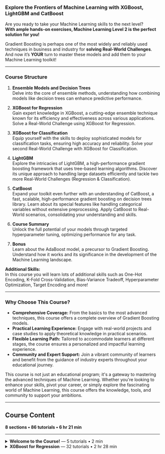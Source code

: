 
### **Explore the Frontiers of Machine Learning with XGBoost, LightGBM and CatBoost**

Are you ready to take your Machine Learning skills to the next level?  
**With ample hands-on exercises, Machine Learning Level 2 is the perfect solution for you!**

Gradient Boosting is perhaps one of the most widely and reliably used techniques in business and industry for **solving Real-World Challenges**. And now it’s **YOUR** turn to master these models and add them to your Machine Learning toolkit!

---

### **Course Structure**

1. **Ensemble Models and Decision Trees**  
   Delve into the core of ensemble methods, understanding how combining models like decision trees can enhance predictive performance.

2. **XGBoost for Regression**  
   Gain expert knowledge in XGBoost, a cutting-edge ensemble technique known for its efficiency and effectiveness across various applications. Solve a Real-World Challenge using XGBoost for Regression.

3. **XGBoost for Classification**  
   Equip yourself with the skills to deploy sophisticated models for classification tasks, ensuring high accuracy and reliability. Solve your second Real-World Challenge with XGBoost for Classification.

4. **LightGBM**  
   Explore the intricacies of LightGBM, a high-performance gradient boosting framework that uses tree-based learning algorithms. Discover its unique approach to handling large datasets efficiently and tackle two more Real-World Challenges (Regression & Classification).

5. **CatBoost**  
   Expand your toolkit even further with an understanding of CatBoost, a fast, scalable, high-performance gradient boosting on decision trees library. Learn about its special features like handling categorical variables without extensive preprocessing. Apply CatBoost to Real-World scenarios, consolidating your understanding and skills.

6. **Course Summary**  
   Unlock the full potential of your models through targeted hyperparameter tuning, optimizing performance for any task.

7. **Bonus**  
   Learn about the AdaBoost model, a precursor to Gradient Boosting. Understand how it works and its significance in the development of the Machine Learning landscape.

**Additional Skills:**  
In this course you will learn lots of additional skills such as One-Hot Encoding, K-Fold Cross-Validation, Bias-Variance Tradeoff, Hyperparameter Optimization, Target Encoding and more!

---

### **Why Choose This Course?**

- **Comprehensive Coverage:** From the basics to the most advanced techniques, this course offers a complete overview of Gradient Boosting models.
- **Practical Learning Experience:** Engage with real-world projects and case studies to apply theoretical knowledge in practical scenarios.
- **Flexible Learning Path:** Tailored to accommodate learners at different stages, the course ensures a personalized and impactful learning experience.
- **Community and Expert Support:** Join a vibrant community of learners and benefit from the guidance of industry experts throughout your educational journey.

This course is not just an educational program; it's a gateway to mastering the advanced techniques of Machine Learning. Whether you're looking to enhance your skills, pivot your career, or simply explore the fascinating world of Machine Learning, this course offers the knowledge, tools, and community to support your ambitions.

---

## Course Content

**8 sections &bull; 86 tutorials &bull; 6 hr 21 min**

---

<details>
<summary><strong>Welcome to the Course!</strong> &mdash; 5 tutorials &bull; 2 min</summary>

- [Welcome Challenge](https://community.superdatascience.com/c/ml-level-2/sections/196003/lessons/791854)
- [Welcome From Kirill (01:37)](https://community.superdatascience.com/c/ml-level-2/sections/196003/lessons/729814)
- [Download the ML Series Materials and Slides](https://community.superdatascience.com/c/ml-level-2/sections/196003/lessons/729815)
- [Course Structure (01:21)](https://community.superdatascience.com/c/ml-level-2/sections/196003/lessons/729816)
- [Bonus: SDS Podcast 771](https://community.superdatascience.com/c/ml-level-2/sections/196003/lessons/844088)

</details>

<details>
<summary><strong>XGBoost for Regression</strong> &mdash; 32 tutorials &bull; 2 hr 28 min</summary>

- [Ensemble Models (05:47)](https://community.superdatascience.com/c/ml-level-2/sections/196004/lessons/729817)
- [Decision Tree Intuition (03:50)](https://community.superdatascience.com/c/ml-level-2/sections/196004/lessons/729818)
- [Gradient Boosting Intuition (07:00)](https://community.superdatascience.com/c/ml-level-2/sections/196004/lessons/729819)
- [Gradient Boosting Example (01:47)](https://community.superdatascience.com/c/ml-level-2/sections/196004/lessons/729820)
- [XGBoost (10:07)](https://community.superdatascience.com/c/ml-level-2/sections/196004/lessons/729821)
- [Tree Pruning (03:22)](https://community.superdatascience.com/c/ml-level-2/sections/196004/lessons/751300)
- [Learning Rate (03:16)](https://community.superdatascience.com/c/ml-level-2/sections/196004/lessons/729822)
- [Welcome From Hadelin (00:39)](https://community.superdatascience.com/c/ml-level-2/sections/196004/lessons/746315)
- [Real-World Case Study: Build a XGBoost Model for Regression - Step 1 (07:24)](https://community.superdatascience.com/c/ml-level-2/sections/196004/lessons/729823)
- [Real-World Case Study: Build a XGBoost Model for Regression - Step 2 (04:15)](https://community.superdatascience.com/c/ml-level-2/sections/196004/lessons/729824)
- [Real-World Case Study: Build a XGBoost Model for Regression - Step 3 (04:38)](https://community.superdatascience.com/c/ml-level-2/sections/196004/lessons/729825)
- [Dummy Variables (07:21)](https://community.superdatascience.com/c/ml-level-2/sections/196004/lessons/729826)
- [Dummy Variable Trap (02:11)](https://community.superdatascience.com/c/ml-level-2/sections/196004/lessons/729827)
- [Real-World Case Study: Build a XGBoost Model for Regression - Step 4a (06:29)](https://community.superdatascience.com/c/ml-level-2/sections/196004/lessons/729828)
- [Real-World Case Study: Build a XGBoost Model for Regression - Step 4b (02:23)](https://community.superdatascience.com/c/ml-level-2/sections/196004/lessons/729829)
- [Real-World Case Study: Build a XGBoost Model for Regression - Step 5a (05:48)](https://community.superdatascience.com/c/ml-level-2/sections/196004/lessons/729831)
- [Real-World Case Study: Build a XGBoost Model for Regression - Step 5b (06:57)](https://community.superdatascience.com/c/ml-level-2/sections/196004/lessons/729832)
- [Real-World Case Study: Build a XGBoost Model for Regression - Step 6a (05:58)](https://community.superdatascience.com/c/ml-level-2/sections/196004/lessons/729834)
- [Real-World Case Study: Build a XGBoost Model for Regression - Step 6b (04:23)](https://community.superdatascience.com/c/ml-level-2/sections/196004/lessons/729836)
- [Row & Column Sampling (03:05)](https://community.superdatascience.com/c/ml-level-2/sections/196004/lessons/751301)
- [Real-World Case Study: Build a XGBoost Model for Regression - Step 7 (03:20)](https://community.superdatascience.com/c/ml-level-2/sections/196004/lessons/729837)
- [Real-World Case Study: Build a XGBoost Model for Regression - Step 8 (02:48)](https://community.superdatascience.com/c/ml-level-2/sections/196004/lessons/729838)
- [Real-World Case Study: Build a XGBoost Model for Regression - Step 9 (03:10)](https://community.superdatascience.com/c/ml-level-2/sections/196004/lessons/729839)
- [Real-World Case Study: Build a XGBoost Model for Regression - Step 10a (03:19)](https://community.superdatascience.com/c/ml-level-2/sections/196004/lessons/729840)
- [Real-World Case Study: Build a XGBoost Model for Regression - Step 10b (04:44)](https://community.superdatascience.com/c/ml-level-2/sections/196004/lessons/729841)
- [K-Fold Cross-Validation (08:58)](https://community.superdatascience.com/c/ml-level-2/sections/196004/lessons/729842)
- [Bias-Variance Tradeoff (Advanced) (04:47)](https://community.superdatascience.com/c/ml-level-2/sections/196004/lessons/748711)
03:05](https://community.superdatascience.com/c/ml-level-2/sections/196004/lessons/751301) [Real-World Case Study: Build a XGBoost Model for Regression - Step 7\\
\\
03:20](https://community.superdatascience.com/c/ml-level-2/sections/196004/lessons/729837) [Real-World Case Study: Build a XGBoost Model for Regression - Step 8\\
\\
02:48](https://community.superdatascience.com/c/ml-level-2/sections/196004/lessons/729838) [Real-World Case Study: Build a XGBoost Model for Regression - Step 9\\
\\
03:10](https://community.superdatascience.com/c/ml-level-2/sections/196004/lessons/729839) [Real-World Case Study: Build a XGBoost Model for Regression - Step 10a\\
\\
03:19](https://community.superdatascience.com/c/ml-level-2/sections/196004/lessons/729840) [Real-World Case Study: Build a XGBoost Model for Regression - Step 10b\\
\\
04:44](https://community.superdatascience.com/c/ml-level-2/sections/196004/lessons/729841) [K-Fold Cross-Validation\\
\\
08:58](https://community.superdatascience.com/c/ml-level-2/sections/196004/lessons/729842) [Bias-Variance Tradeoff (Advanced)\\
\\
04:47](https://community.superdatascience.com/c/ml-level-2/sections/196004/lessons/748711) [Real-World Case Study: Build a XGBoost Model for Regression - Step 11a\\
\\
05:20](https://community.superdatascience.com/c/ml-level-2/sections/196004/lessons/729843) [Real-World Case Study: Build a XGBoost Model for Regression - Step 11b\\
\\
06:35](https://community.superdatascience.com/c/ml-level-2/sections/196004/lessons/729844) [The Machine Learning Process (w/Tuning)\\
\\
01:33](https://community.superdatascience.com/c/ml-level-2/sections/196004/lessons/729845) [Real-World Case Study: Build a XGBoost Model for Regression - Step 12\\
\\
07:28](https://community.superdatascience.com/c/ml-level-2/sections/196004/lessons/729846) [XGBoost for Regression Quiz](https://community.superdatascience.com/c/ml-level-2/sections/196004/lessons/1710030)

XGBoost for Classification
13 tutorials • 1 hr 14 min

[XGBoost for Classification Intuition\\
\\
10:19](https://community.superdatascience.com/c/ml-level-2/sections/196009/lessons/729849) [Real-World Case Study: Build a XGBoost Model for Classification - Step 1\\
\\
06:13](https://community.superdatascience.com/c/ml-level-2/sections/196009/lessons/729850) [Real-World Case Study: Build a XGBoost Model for Classification - Step 2\\
\\
03:38](https://community.superdatascience.com/c/ml-level-2/sections/196009/lessons/729851) [Real-World Case Study: Build a XGBoost Model for Classification - Step 3\\
\\
02:10](https://community.superdatascience.com/c/ml-level-2/sections/196009/lessons/729852) [Real-World Case Study: Build a XGBoost Model for Classification - Step 4a\\
\\
06:45](https://community.superdatascience.com/c/ml-level-2/sections/196009/lessons/729853) [Real-World Case Study: Build a XGBoost Model for Classification - Step 4b\\
\\
06:25](https://community.superdatascience.com/c/ml-level-2/sections/196009/lessons/729854) [Real-World Case Study: Build a XGBoost Model for Classification - Step 5\\
\\
06:55](https://community.superdatascience.com/c/ml-level-2/sections/196009/lessons/729855) [Real-World Case Study: Build a XGBoost Model for Classification - Step 6a\\
\\
06:18](https://community.superdatascience.com/c/ml-level-2/sections/196009/lessons/729857) [Real-World Case Study: Build a XGBoost Model for Classification - Step 6b\\
\\
04:22](https://community.superdatascience.com/c/ml-level-2/sections/196009/lessons/729859) [Real-World Case Study: Build a XGBoost Model for Classification - Step 7\\
\\
05:23](https://community.superdatascience.com/c/ml-level-2/sections/196009/lessons/729860) [Real-World Case Study: Build a XGBoost Model for Classification - Step 8\\
\\
06:26](https://community.superdatascience.com/c/ml-level-2/sections/196009/lessons/729861) [Real-World Case Study: Build a XGBoost Model for Classification - Step 9\\
\\
03:14](https://community.superdatascience.com/c/ml-level-2/sections/196009/lessons/729862) [Real-World Case Study: Build a XGBoost Model for Classification - Step 10\\
\\
06:11](https://community.superdatascience.com/c/ml-level-2/sections/196009/lessons/729863)

LightGBM
15 tutorials • 1 hr 7 min

[LightGBM Intuition\\
\\
01:27](https://community.superdatascience.com/c/ml-level-2/sections/196012/lessons/729869) [Histogram-based Splits\\
\\
03:01](https://community.superdatascience.com/c/ml-level-2/sections/196012/lessons/729867) [Exclusive Feature Bundling (EFB)\\
\\
08:51](https://community.superdatascience.com/c/ml-level-2/sections/196012/lessons/729870) [Gradient-based One-side Sampling (GOSS)\\
\\
05:23](https://community.superdatascience.com/c/ml-level-2/sections/196012/lessons/729880) [Leaf-wise Tree Growth\\
\\
03:08](https://community.superdatascience.com/c/ml-level-2/sections/196012/lessons/729881) [Real-World Case Study: Build a LightGBM Model for Regression - Step 1\\
\\
05:52](https://community.superdatascience.com/c/ml-level-2/sections/196012/lessons/729872) [Real-World Case Study: Build a LightGBM Model for Regression - Step 2\\
\\
04:08](https://community.superdatascience.com/c/ml-level-2/sections/196012/lessons/729873) [Hyperparameter Optimization Techniques\\
\\
04:46](https://community.superdatascience.com/c/ml-level-2/sections/196012/lessons/729882) [Real-World Case Study: Build a LightGBM Model for Regression - Step 3a\\
\\
07:17](https://community.superdatascience.com/c/ml-level-2/sections/196012/lessons/729874) [Real-World Case Study: Build a LightGBM Model for Regression - Step 3b\\
\\
05:49](https://community.superdatascience.com/c/ml-level-2/sections/196012/lessons/729875) [Real-World Case Study: Build a LightGBM Model for Classification - Step 1\\
\\
04:41](https://community.superdatascience.com/c/ml-level-2/sections/196012/lessons/729876) [Real-World Case Study: Build a LightGBM Model for Classification - Step 2\\
\\
03:21](https://community.superdatascience.com/c/ml-level-2/sections/196012/lessons/729877) [Real-World Case Study: Build a LightGBM Model for Classification - Step 3a\\
\\
04:59](https://community.superdatascience.com/c/ml-level-2/sections/196012/lessons/729878) [Real-World Case Study: Build a LightGBM Model for Classification - Step 3b\\
\\
04:59](https://community.superdatascience.com/c/ml-level-2/sections/196012/lessons/729879) [LightGBM Quiz](https://community.superdatascience.com/c/ml-level-2/sections/196012/lessons/1710045)

CatBoost
13 tutorials • 51 min

[CatBoost Intuition\\
\\
01:00](https://community.superdatascience.com/c/ml-level-2/sections/196014/lessons/729893) [Target Encoding\\
\\
11:38](https://community.superdatascience.com/c/ml-level-2/sections/196014/lessons/748714) [Ordered Target Encoding in CatBoost\\
\\
05:12](https://community.superdatascience.com/c/ml-level-2/sections/196014/lessons/748715) [Symmetric Trees in CatBoost\\
\\
05:23](https://community.superdatascience.com/c/ml-level-2/sections/196014/lessons/748716) [Real-World Case Study: Build a CatBoost Model for Regression - Step 1\\
\\
02:59](https://community.superdatascience.com/c/ml-level-2/sections/196014/lessons/729895) [Real-World Case Study: Build a CatBoost Model for Regression - Step 2\\
\\
02:22](https://community.superdatascience.com/c/ml-level-2/sections/196014/lessons/729900) [Real-World Case Study: Build a CatBoost Model for Regression - Step 3a\\
\\
06:05](https://community.superdatascience.com/c/ml-level-2/sections/196014/lessons/729903) [Real-World Case Study: Build a CatBoost Model for Regression - Step 3b\\
\\
01:54](https://community.superdatascience.com/c/ml-level-2/sections/196014/lessons/729904) [Real-World Case Study: Build a CatBoost Model for Classification - Step 1\\
\\
04:16](https://community.superdatascience.com/c/ml-level-2/sections/196014/lessons/729905) [Real-World Case Study: Build a CatBoost Model for Classification - Step 2\\
\\
02:34](https://community.superdatascience.com/c/ml-level-2/sections/196014/lessons/729906) [Real-World Case Study: Build a CatBoost Model for Classification - Step 3a\\
\\
06:35](https://community.superdatascience.com/c/ml-level-2/sections/196014/lessons/729907) [Real-World Case Study: Build a CatBoost Model for Classification - Step 3b\\
\\
01:24](https://community.superdatascience.com/c/ml-level-2/sections/196014/lessons/729908) [CatBoost Quiz](https://community.superdatascience.com/c/ml-level-2/sections/196014/lessons/1710060)

Course Summary
2 tutorials • 4 min

[XGBoost vs LightGBM vs CatBoost\\
\\
03:54](https://community.superdatascience.com/c/ml-level-2/sections/198633/lessons/751304) [Congrats on Completing the Course!\\
\\
00:45](https://community.superdatascience.com/c/ml-level-2/sections/198633/lessons/751305)

Bonus Tutorials
4 tutorials • 32 min

[AdaBoost Overview \[Updated\]\\
\\
08:54](https://community.superdatascience.com/c/ml-level-2/sections/196015/lessons/959608) [Why is it Called "Gradient" Boosting? (Advanced)\\
\\
07:33](https://community.superdatascience.com/c/ml-level-2/sections/196015/lessons/751310) [XGBoost for Classification Example (Advanced)\\
\\
14:02](https://community.superdatascience.com/c/ml-level-2/sections/196015/lessons/739418) [Where to Find More Information\\
\\
01:36](https://community.superdatascience.com/c/ml-level-2/sections/196015/lessons/729916)

Congratulations!! Don't forget your Prize :)
2 tutorials

[And Huge Congrats for Completing the Challenge!](https://community.superdatascience.com/c/ml-level-2/sections/213519/lessons/791857) [Course Completion Quiz](https://community.superdatascience.com/c/ml-level-2/sections/213519/lessons/1381497)

 \`
  \`
  \`
  \`
  \`
  \`


[iframe](https://platform.twitter.com/widgets/widget_iframe.2f70fb173b9000da126c79afe2098f02.html?origin=https%3A%2F%2Fcommunity.superdatascience.com)
